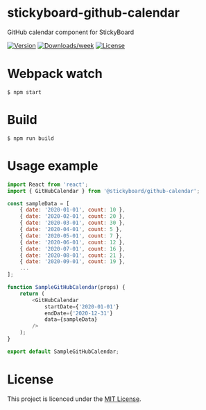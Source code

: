 # stickyboard-github-calendar
GitHub calendar component for StickyBoard

[![Version](https://img.shields.io/npm/v/@stickyboard/github-calendar.svg)](https://npmjs.org/package/@stickyboard/github-calendar)
[![Downloads/week](https://img.shields.io/npm/dw/@stickyboard/github-calendar.svg)](https://npmjs.org/package/@stickyboard/github-calendar)
[![License](https://img.shields.io/npm/l/@stickyboard/github-calendar.svg)](https://github.com/soaple/@stickyboard/github-calendar/blob/master/package.json)

# Webpack watch
```bsh
$ npm start
```

# Build
```bsh
$ npm run build
```

# Usage example
```javascript
import React from 'react';
import { GitHubCalendar } from '@stickyboard/github-calendar';

const sampleData = [
    { date: '2020-01-01', count: 10 },
    { date: '2020-02-01', count: 20 },
    { date: '2020-03-01', count: 30 },
    { date: '2020-04-01', count: 5 },
    { date: '2020-05-01', count: 7 },
    { date: '2020-06-01', count: 12 },
    { date: '2020-07-01', count: 16 },
    { date: '2020-08-01', count: 21 },
    { date: '2020-09-01', count: 19 },
    ...
];

function SampleGitHubCalendar(props) {
    return (
        <GitHubCalendar
            startDate={'2020-01-01'}
            endDate={'2020-12-31'}
            data={sampleData}
        />
    );
}

export default SampleGitHubCalendar;

```

# License
This project is licenced under the [MIT License](http://opensource.org/licenses/mit-license.html).
